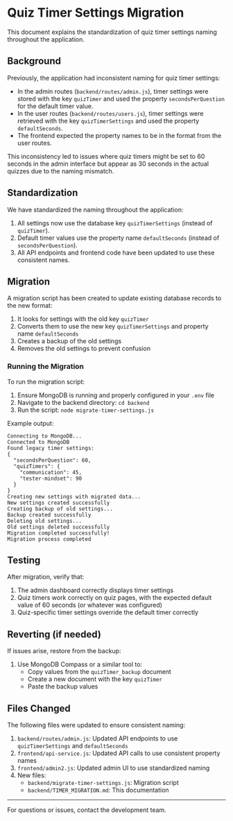 # Quiz Timer Settings Migration

This document explains the standardization of quiz timer settings naming throughout the application.

## Background

Previously, the application had inconsistent naming for quiz timer settings:

- In the admin routes (`backend/routes/admin.js`), timer settings were stored with the key `quizTimer` and used the property `secondsPerQuestion` for the default timer value.
- In the user routes (`backend/routes/users.js`), timer settings were retrieved with the key `quizTimerSettings` and used the property `defaultSeconds`.
- The frontend expected the property names to be in the format from the user routes.

This inconsistency led to issues where quiz timers might be set to 60 seconds in the admin interface but appear as 30 seconds in the actual quizzes due to the naming mismatch.

## Standardization

We have standardized the naming throughout the application:

1. All settings now use the database key `quizTimerSettings` (instead of `quizTimer`).
2. Default timer values use the property name `defaultSeconds` (instead of `secondsPerQuestion`).
3. All API endpoints and frontend code have been updated to use these consistent names.

## Migration

A migration script has been created to update existing database records to the new format:

1. It looks for settings with the old key `quizTimer`
2. Converts them to use the new key `quizTimerSettings` and property name `defaultSeconds`
3. Creates a backup of the old settings
4. Removes the old settings to prevent confusion

### Running the Migration

To run the migration script:

1. Ensure MongoDB is running and properly configured in your `.env` file
2. Navigate to the backend directory: `cd backend`
3. Run the script: `node migrate-timer-settings.js`

Example output:
```
Connecting to MongoDB...
Connected to MongoDB
Found legacy timer settings:
{
  "secondsPerQuestion": 60,
  "quizTimers": {
    "communication": 45,
    "tester-mindset": 90
  }
}
Creating new settings with migrated data...
New settings created successfully
Creating backup of old settings...
Backup created successfully
Deleting old settings...
Old settings deleted successfully
Migration completed successfully!
Migration process completed
```

## Testing

After migration, verify that:
1. The admin dashboard correctly displays timer settings
2. Quiz timers work correctly on quiz pages, with the expected default value of 60 seconds (or whatever was configured)
3. Quiz-specific timer settings override the default timer correctly

## Reverting (if needed)

If issues arise, restore from the backup:
1. Use MongoDB Compass or a similar tool to:
   - Copy values from the `quizTimer_backup` document
   - Create a new document with the key `quizTimer` 
   - Paste the backup values

## Files Changed

The following files were updated to ensure consistent naming:

1. `backend/routes/admin.js`: Updated API endpoints to use `quizTimerSettings` and `defaultSeconds`
2. `frontend/api-service.js`: Updated API calls to use consistent property names
3. `frontend/admin2.js`: Updated admin UI to use standardized naming
4. New files:
   - `backend/migrate-timer-settings.js`: Migration script
   - `backend/TIMER_MIGRATION.md`: This documentation

---

For questions or issues, contact the development team. 